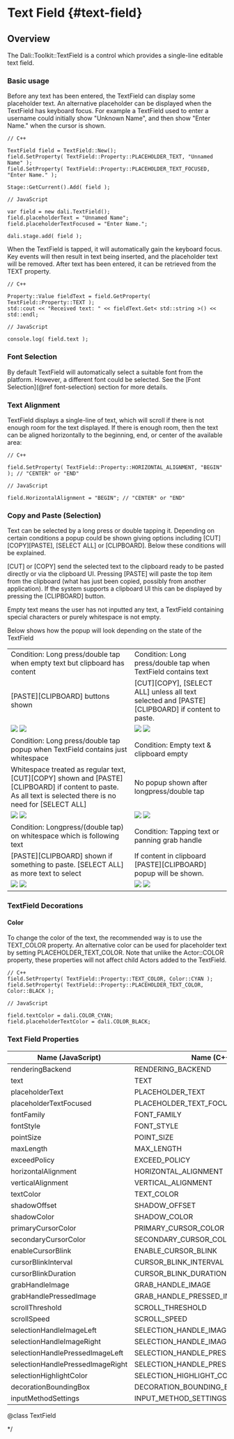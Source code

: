 <!--
/**-->

# Text Field {#text-field}

## Overview

The Dali::Toolkit::TextField is a control which provides a single-line editable text field.

### Basic usage

Before any text has been entered, the TextField can display some placeholder text.
An alternative placeholder can be displayed when the TextField has keyboard focus.
For example a TextField used to enter a username could initially show "Unknown Name", and then show "Enter Name." when the cursor is shown. 

~~~{.cpp}
// C++

TextField field = TextField::New();
field.SetProperty( TextField::Property::PLACEHOLDER_TEXT, "Unnamed Name" );
field.SetProperty( TextField::Property::PLACEHOLDER_TEXT_FOCUSED, "Enter Name." );

Stage::GetCurrent().Add( field );
~~~

~~~{.js}
// JavaScript

var field = new dali.TextField();
field.placeholderText = "Unnamed Name";
field.placeholderTextFocused = "Enter Name.";

dali.stage.add( field );
~~~

When the TextField is tapped, it will automatically gain the keyboard focus. Key events will then result in text being inserted, and the placeholder text will be removed.
After text has been entered, it can be retrieved from the TEXT property.

~~~{.cpp}
// C++

Property::Value fieldText = field.GetProperty( TextField::Property::TEXT );
std::cout << "Received text: " << fieldText.Get< std::string >() << std::endl;
~~~

~~~{.js}
// JavaScript

console.log( field.text );
~~~

### Font Selection

By default TextField will automatically select a suitable font from the platform. However, a different font could be selected. See the [Font Selection](@ref font-selection) section for more details.

### Text Alignment

TextField displays a single-line of text, which will scroll if there is not enough room for the text displayed.
If there is enough room, then the text can be aligned horizontally to the beginning, end, or center of the available area:

~~~{.cpp}
// C++

field.SetProperty( TextField::Property::HORIZONTAL_ALIGNMENT, "BEGIN" ); // "CENTER" or "END"
~~~

~~~{.js}
// JavaScript

field.HorizontalAlignment = "BEGIN"; // "CENTER" or "END"
~~~

### Copy and Paste  (Selection)

Text can be selected by a long press or double tapping it.   Depending on certain conditions a popup could be shown giving options including [CUT][COPY][PASTE], [SELECT ALL] or [CLIPBOARD]. Below these conditions will be explained.

[CUT] or [COPY] send the selected text to the clipboard ready to be pasted directly or via the clipboard UI.   Pressing [PASTE] will paste the top item from the clipboard (what has just been copied, possibly from another application).  If the system supports a clipboard UI this can be displayed by pressing the [CLIPBOARD] button.

Empty text means the user has not inputted any text, a TextField containing special characters or purely whitespace is not empty.

Below shows how the popup will look depending on the state of the TextField

|  |  |
|--|--|
| Condition: Long press/double tap when empty text but clipboard has content  |  Condition: Long press/double tap when TextField contains text |
|[PASTE][CLIPBOARD] buttons shown| [CUT][COPY], [SELECT ALL] unless all text selected and [PASTE][CLIPBOARD] if content to paste. |
|    ![ ](../assets/img/text-controls/EmptyTextClipboardHasContent.png) ![ ](./EmptyTextClipboardHasContent.png) |   ![ ](../assets/img/text-controls/SelectingText.png) ![ ](./SelectingText.png) |
| Condition: Long press/double tap popup when TextField contains just whitespace | Condition: Empty text & clipboard empty |
| Whitespace treated as regular text, [CUT][COPY] shown and [PASTE][CLIPBOARD] if content to paste. As all text is selected there is no need for [SELECT ALL] |  No popup shown after longpress/double tap|
|  ![ ](../assets/img/text-controls/SelectAllWhitespace.png) ![ ](./SelectAllWhitespace.png) | ![ ](../assets/img/text-controls/EmptyTextAndNoContentToPaste.png) ![ ](./EmptyTextAndNoContentToPaste.png)|
| Condition: Longpress/(double tap) on whitespace which is following text | Condition: Tapping text or panning grab handle |
| [PASTE][CLIPBOARD] shown if something to paste. [SELECT ALL] as more text to select | If content in clipboard [PASTE][CLIPBOARD] popup will be shown. |
| ![ ](../assets/img/text-controls/SelectWhitespaceAfterText.png) ![ ](./SelectWhitespaceAfterText.png) | ![ ](../assets/img/text-controls/TapAfterCopyingText.png) ![ ](./TapAfterCopyingText.png) |

### TextField Decorations

#### Color

To change the color of the text, the recommended way is to use the TEXT_COLOR property.
An alternative color can be used for placeholder text by setting PLACEHOLDER_TEXT_COLOR.
Note that unlike the Actor::COLOR property, these properties will not affect child Actors added to the TextField.

~~~{.cpp}
// C++
field.SetProperty( TextField::Property::TEXT_COLOR, Color::CYAN );
field.SetProperty( TextField::Property::PLACEHOLDER_TEXT_COLOR, Color::BLACK );
~~~

~~~{.js}
// JavaScript

field.textColor = dali.COLOR_CYAN;
field.placeholderTextColor = dali.COLOR_BLACK;
~~~

### Text Field Properties

 Name (JavaScript)                 |  Name (C++)                          |  Type        | Writable     | Animatable
-----------------------------------|--------------------------------------|--------------|--------------|-----------
 renderingBackend                  | RENDERING_BACKEND                    |  INTEGER     | O            | X
 text                              | TEXT                                 |  STRING      | O            | X
 placeholderText                   | PLACEHOLDER_TEXT                     |  STRING      | O            | X
 placeholderTextFocused            | PLACEHOLDER_TEXT_FOCUSED             |  STRING      | O            | X
 fontFamily                        | FONT_FAMILY                          |  STRING      | O            | X
 fontStyle                         | FONT_STYLE                           |  STRING      | O            | X
 pointSize                         | POINT_SIZE                           |  FLOAT       | O            | X
 maxLength                         | MAX_LENGTH                           |  INTEGER     | O            | X
 exceedPolicy                      | EXCEED_POLICY                        |  INTEGER     | O            | X
 horizontalAlignment               | HORIZONTAL_ALIGNMENT                 |  STRING      | O            | X
 verticalAlignment                 | VERTICAL_ALIGNMENT                   |  STRING      | O            | X
 textColor                         | TEXT_COLOR                           |  VECTOR4     | O            | X
 shadowOffset                      | SHADOW_OFFSET                        |  VECTOR2     | O            | X
 shadowColor                       | SHADOW_COLOR                         |  VECTOR4     | O            | X
 primaryCursorColor                | PRIMARY_CURSOR_COLOR                 |  VECTOR4     | O            | X
 secondaryCursorColor              | SECONDARY_CURSOR_COLOR               |  VECTOR4     | O            | X
 enableCursorBlink                 | ENABLE_CURSOR_BLINK                  |  BOOLEAN     | O            | X
 cursorBlinkInterval               | CURSOR_BLINK_INTERVAL                |  FLOAT       | O            | X
 cursorBlinkDuration               | CURSOR_BLINK_DURATION                |  FLOAT       | O            | X
 grabHandleImage                   | GRAB_HANDLE_IMAGE                    |  STRING      | O            | X
 grabHandlePressedImage            | GRAB_HANDLE_PRESSED_IMAGE            |  STRING      | O            | X
 scrollThreshold                   | SCROLL_THRESHOLD                     |  FLOAT       | O            | X
 scrollSpeed                       | SCROLL_SPEED                         |  FLOAT       | O            | X
 selectionHandleImageLeft          | SELECTION_HANDLE_IMAGE_LEFT          |  STRING      | O            | X
 selectionHandleImageRight         | SELECTION_HANDLE_IMAGE_RIGHT         |  STRING      | O            | X
 selectionHandlePressedImageLeft   | SELECTION_HANDLE_PRESSED_IMAGE_LEFT  |  STRING      | O            | X
 selectionHandlePressedImageRight  | SELECTION_HANDLE_PRESSED_IMAGE_RIGHT |  STRING      | O            | X
 selectionHighlightColor           | SELECTION_HIGHLIGHT_COLOR            |  VECTOR4     | O            | X
 decorationBoundingBox             | DECORATION_BOUNDING_BOX              |  RECTANGLE   | O            | X
 inputMethodSettings               | INPUT_METHOD_SETTINGS                |  MAP         | O            | X

@class TextField

*/
